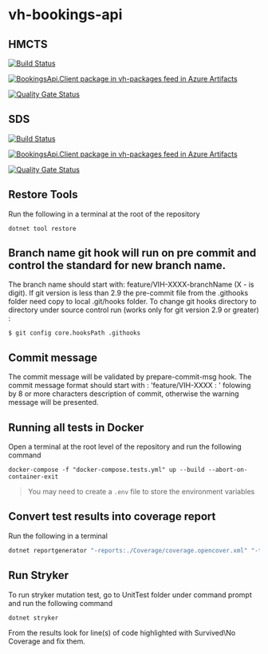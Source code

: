 # vh-bookings-api

## HMCTS

[![Build Status](https://hmctsreform.visualstudio.com/VirtualHearings/_apis/build/status/Apps-CI/hmcts.vh-bookings-api?repoName=hmcts%2Fvh-bookings-api&branchName=master)](https://hmctsreform.visualstudio.com/VirtualHearings/_build/latest?definitionId=96&repoName=hmcts%2Fvh-bookings-api&branchName=master)

[![BookingsApi.Client package in vh-packages feed in Azure Artifacts](https://hmctsreform.feeds.visualstudio.com/3f69a23d-fbc7-4541-afc7-4cccefcad773/_apis/public/Packaging/Feeds/vh-packages/Packages/fce37bec-b7b1-4472-b67f-efcd7bace29b/Badge)](https://hmctsreform.visualstudio.com/VirtualHearings/_artifacts/feed/vh-packages/NuGet/BookingsApi.Client?preferRelease=true)

[![Quality Gate Status](https://sonarcloud.io/api/project_badges/measure?project=vh-bookings-api&metric=alert_status)](https://sonarcloud.io/dashboard?id=vh-bookings-api)

## SDS

[![Build Status](https://dev.azure.com/hmcts/Video%20Hearings/_apis/build/status/vh-bookings-api/hmcts.vh-bookings-api.sds.master-release?repoName=hmcts%2Fvh-bookings-api&branchName=master)](https://dev.azure.com/hmcts/Video%20Hearings/_build/latest?definitionId=664&repoName=hmcts%2Fvh-bookings-api&branchName=master)

[![BookingsApi.Client package in vh-packages feed in Azure Artifacts](https://feeds.dev.azure.com/hmcts/cf3711aa-2aed-4f62-81a8-2afaee0ce26d/_apis/public/Packaging/Feeds/vh-packages/Packages/900b1d86-dad9-4013-b8ff-cc19a79e7605/Badge)](https://dev.azure.com/hmcts/Video%20Hearings/_artifacts/feed/vh-packages/NuGet/BookingsApi.Client?preferRelease=true)


[![Quality Gate Status](https://sonarcloud.io/api/project_badges/measure?project=vh-bookings-api&metric=alert_status)](https://sonarcloud.io/dashboard?id=vh-bookings-api)


## Restore Tools

Run the following in a terminal at the root of the repository

``` shell
dotnet tool restore
```

## Branch name git hook will run on pre commit and control the standard for new branch name.

The branch name should start with: feature/VIH-XXXX-branchName  (X - is digit).
If git version is less than 2.9 the pre-commit file from the .githooks folder need copy to local .git/hooks folder.
To change git hooks directory to directory under source control run (works only for git version 2.9 or greater) :

`$ git config core.hooksPath .githooks`

## Commit message 

The commit message will be validated by prepare-commit-msg hook.
The commit message format should start with : 'feature/VIH-XXXX : ' folowing by 8 or more characters description of commit, otherwise the warning message will be presented.

## Running all tests in Docker

Open a terminal at the root level of the repository and run the following command

```console
docker-compose -f "docker-compose.tests.yml" up --build --abort-on-container-exit
```

> You may need to create a `.env` file to store the environment variables


## Convert test results into coverage report

Run the following in a terminal
``` bash
dotnet reportgenerator "-reports:./Coverage/coverage.opencover.xml" "-targetDir:./Artifacts/Coverage/Report" -reporttypes:Html -sourcedirs:./BookingsApi
```

## Run Stryker

To run stryker mutation test, go to UnitTest folder under command prompt and run the following command

```bash
dotnet stryker
```

From the results look for line(s) of code highlighted with Survived\No Coverage and fix them.
